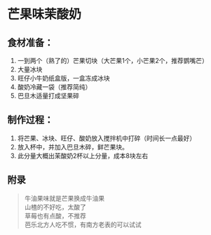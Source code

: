 # 芒果味茉酸奶

## 食材准备：
1. 一到两个（熟了的）芒果切块（大芒果1个，小芒果2个，推荐鹦嘴芒）
2. 大量冰块
3. 旺仔小牛奶纸盒版，一盒冻成冰块
4. 酸奶冷藏一袋（推荐简纯）
5. 巴旦木适量打成坚果碎

## 制作过程：
1. 将芒果、冰块、旺仔、酸奶放入搅拌机中打碎（时间长一点最好）
2. 放入杯中，并加入巴旦木碎，鲜芒果块。
3. 此分量大概出茉酸奶2杯以上分量，成本8块左右

## 附录
> 牛油果味就是芒果换成牛油果<br>
山楂的不好吃，太酸了<br>
草莓也有点酸，不推荐<br>
芭乐北方人吃不惯，有南方老表的可以试试